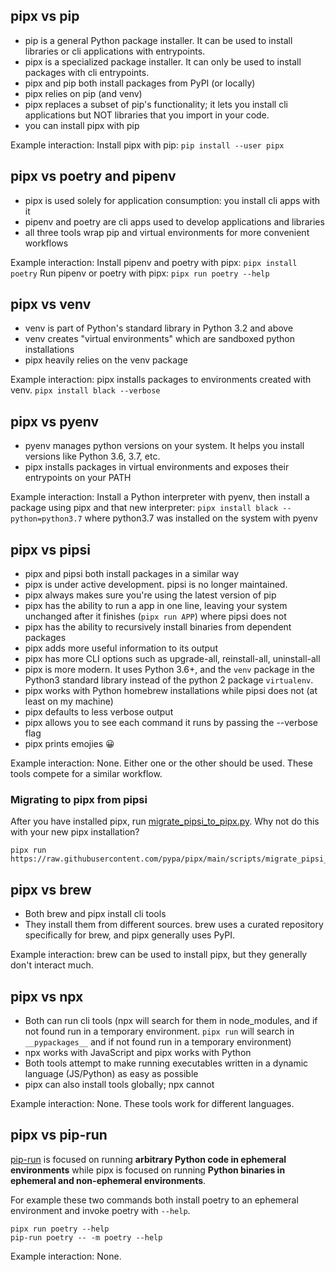 ## pipx vs pip
* pip is a general Python package installer. It can be used to install libraries or cli applications with entrypoints.
* pipx is a specialized package installer. It can only be used to install packages with cli entrypoints.
* pipx and pip both install packages from PyPI (or locally)
* pipx relies on pip (and venv)
* pipx replaces a subset of pip's functionality; it lets you install cli applications but NOT libraries that you import in your code.
* you can install pipx with pip

Example interaction:
Install pipx with pip: `pip install --user pipx`

## pipx vs poetry and pipenv
* pipx is used solely for application consumption: you install cli apps with it
* pipenv and poetry are cli apps used to develop applications and libraries
* all three tools wrap pip and virtual environments for more convenient workflows

Example interaction:
Install pipenv and poetry with pipx: `pipx install poetry`
Run pipenv or poetry with pipx: `pipx run poetry --help`

## pipx vs venv
* venv is part of Python's standard library in Python 3.2 and above
* venv creates "virtual environments" which are sandboxed python installations
* pipx heavily relies on the venv package

Example interaction:
pipx installs packages to environments created with venv. `pipx install black --verbose`

## pipx vs pyenv
* pyenv manages python versions on your system. It helps you install versions like Python 3.6, 3.7, etc.
* pipx installs packages in virtual environments and exposes their entrypoints on your PATH

Example interaction:
Install a Python interpreter with pyenv, then install a package using pipx and that new interpreter: `pipx install black --python=python3.7` where python3.7 was installed on the system with pyenv

## pipx vs pipsi
* pipx and pipsi both install packages in a similar way
* pipx is under active development. pipsi is no longer maintained.
* pipx always makes sure you're using the latest version of pip
* pipx has the ability to run a app in one line, leaving your system unchanged after it finishes (`pipx run APP`) where pipsi does not
* pipx has the ability to recursively install binaries from dependent packages
* pipx adds more useful information to its output
* pipx has more CLI options such as upgrade-all, reinstall-all, uninstall-all
* pipx is more modern. It uses Python 3.6+, and the `venv` package in the Python3 standard library instead of the python 2 package `virtualenv`.
* pipx works with Python homebrew installations while pipsi does not (at least on my machine)
* pipx defaults to less verbose output
* pipx allows you to see each command it runs by passing the --verbose flag
* pipx prints emojies 😀

Example interaction:
None. Either one or the other should be used. These tools compete for a similar workflow.

### Migrating to pipx from pipsi

After you have installed pipx, run [migrate_pipsi_to_pipx.py](https://raw.githubusercontent.com/pypa/pipx/main/scripts/migrate_pipsi_to_pipx.py). Why not do this with your new pipx installation?

```
pipx run https://raw.githubusercontent.com/pypa/pipx/main/scripts/migrate_pipsi_to_pipx.py
```

## pipx vs brew
* Both brew and pipx install cli tools
* They install them from different sources. brew uses a curated repository specifically for brew, and pipx generally uses PyPI.

Example interaction:
brew can be used to install pipx, but they generally don't interact much.

## pipx vs npx
* Both can run cli tools (npx will search for them in node_modules, and if not found run in a temporary environment. `pipx run` will search in `__pypackages__` and if not found run in a temporary environment)
* npx works with JavaScript and pipx works with Python
* Both tools attempt to make running executables written in a dynamic language (JS/Python) as easy as possible
* pipx can also install tools globally; npx cannot

Example interaction:
None. These tools work for different languages.

## pipx vs pip-run
[pip-run](https://github.com/jaraco/pip-run) is focused on running **arbitrary Python code in ephemeral environments** while pipx is focused on running **Python binaries in ephemeral and non-ephemeral environments**.

For example these two commands both install poetry to an ephemeral environment and invoke poetry with `--help`.
```
pipx run poetry --help
pip-run poetry -- -m poetry --help
```

Example interaction:
None.

